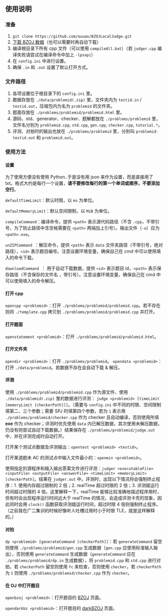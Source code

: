 ## 使用说明

### 准备

1. `git clone https://github.com/ouuan/BZOJLocalJudge.git`
2. [下载 BZOJ 数据](https://darkbzoj.tk/data/)（也可以需要时再自动下载）
3. 编译根目录下所有 cpp 文件（可以使用 `compileAll.bat`）（若 `judger.cpp` 编译失败请尝试在编译命令中加上 `-lpsapi`）
4. 在 `config.ini` 中进行设置。
5. 确保 `.in` 和 `.out` 设置了默认打开方式。

### 文件路径

1. 各项设置位于根目录下的 `config.ini` 里。
2. 数据存放在 `./data/problemid(.zip)` 里，文件夹内为 `testid.in` / `testid.out`，压缩包内为名为 `problemid` 的文件夹。
3. 题面存放在 `./problems/problemid/problemid.html` 里。
4. 源码、std、generator、checker、题解都放在 `./problems/problemid` 里，文件名分别为 `problemid.cpp`, `std.cpp`, `gen.cpp`, `checker.cpp`, `tutorial.*`。
5. 评测、对拍时的输出也放在 `./problems/problemid` 里，分别叫 `problemid-testid.out` 和 `problemid.out`。

### 使用方法

#### 设置

为了使用方便没有使用 Python..于是没有用 json 来作为设置，而是直接用了 txt。格式大约是每行一个设置，**请不要修改每行的第一个单词或顺序，不要添加空行**。

`defaultTimeLimit`：默认时限，以 `ms` 为单位。

`defaultMemoryLimit`：默认空间限制，以 `MiB` 为单位。

`compileCommand`：编译命令，提供 `<path>` 表示源代码路径（不含 `.cpp`，不带引号，为了防止路径中含空格需要在 `<path>` 两端加上引号）。输出文件（`-o`）应为 `<path>.exe`。

`unZIPCommand `：解压命令，提供 `<path>` 表示 `data` 文件夹路径（不带引号，绝对路径），`<id>` 表示题目编号。注意设置环境变量，确保自己在 cmd 中可以使用填入的命令下载。

`downloadCommand `： 用于自动下载数据，提供 `<id>` 表示题目 id，`<path>` 表示保存路径（不含保存的文件名 ，带引号）。注意设置环境变量，确保自己在 cmd 中可以使用填入的命令解压。

#### 打开 cpp

`opencpp <problemid>`：打开 `./problems/problemid/problemid.cpp`。若不存在则将 `./template.cpp` 拷贝到 `./problems/problemid/problemid.cpp` 并打开。

#### 打开题面

`openstatement <problemid>`：打开 `./problems/problemid/problemid.html`。

#### 打开文件夹

`opendir <problemid>`：打开 `./problems/problemid`。
`opendata <problemid>`：打开 `./data/problemid`。若数据不存在会自动下载 & 解压。

#### 评测

使用 `./problems/problemid/problemid.cpp` 作为源文件、使用 `./data/problemid(.zip)` 里的数据进行评测： `judge <problemid> [timeLimit [memoryLimit [checkerPath]]]`。（需要与 `config.ini` 中不同的时限、空间限制填第二、三个参数；需要 SPJ 时填第四个参数，若为 `1` 表示用 `./problems/problemid/checker.cpp` 作为 checker 且自动编译，否则使用所填 **exe** 作为 checker；评测时优先使用 `data` 内已解压数据，其次使用未解压数据，仍没有则尝试自动下载数据。）结果保存在 `./problems/problemid/judge.out` 中，并在评测完成时自动打开。

打开某个测试点数据及评测输出：`opentest <problemid> <testid>`。

打开某道题未 AC 的测试点中输入文件最小的：`openmin <problemid>`。

使用指定的源程序和输入输出答案文件进行评测：`judger <executableFile> <inputFile> <outputFile> <answerFile> <timeLimit> <memoryLimit> [checkerPath]`。结果在 `judger.out` 中。评测时，出现以下情况将会强制终止程序：1. 使用内存超过限制的 2 倍；2. realTime 超过时限的 2 倍；3. 评测姬运行时间超过时限的 4 倍。这里解释一下，realTime 能够比较准确地描述程序用时，但有时会出现程序运行时间远大于 realTime 的情况，会造成评测卡壳的现象，因此同时会用 `clock()` 函数获取评测姬运行时间，超过时限 4 倍则强制终止程序。（之前我在广二集训的时候好像听人吐槽过用时小于时限 TLE，就是这样解释的。）

#### 对拍

`dp <problemid> [generateCommand [checkerPath]]`：若 `generateCommand` 留空则使用 `./problems/problemid/gen.cpp` 生成数据（`gen.cpp` 应使用标准输入输出），否则使用 `generateCommand` 生成数据（`generateCommand` 应在 `./problems/problemid/dp.in` 生成数据），将 `problemid.cpp` 和 `std.cpp` 进行对拍，若 `checkerPath` 留空则使用 `fc` 来检查，否则使用 `checker`，若 `checkerPath` 为 `1` 则使用 `./problems/problemid/checker.cpp` 作为 `checker`。

#### 在 OJ 中打开题目

`openbzoj <problemid>`：打开题目的 [BZOJ](https://www.lydsy.com/JudgeOnline/) 页面。

`opendarkbz <problemid>`：打开题目的 [darkBZOJ](https://darkbzoj.tk/) 页面。

